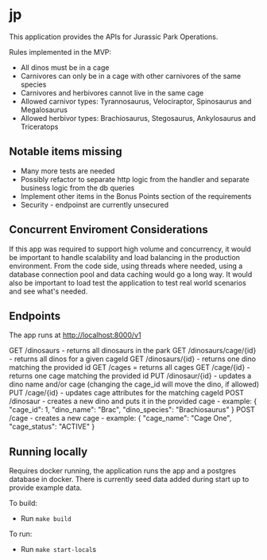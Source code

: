 # jp

This application provides the APIs for Jurassic Park Operations.

Rules implemented in the MVP:

- All dinos must be in a cage
- Carnivores can only be in a cage with other carnivores of the same species
- Carnivores and herbivores cannot live in the same cage
- Allowed carnivor types: Tyrannosaurus, Velociraptor, Spinosaurus and Megalosaurus
- Allowed herbivor types: Brachiosaurus, Stegosaurus, Ankylosaurus and Triceratops

## Notable items missing

- Many more tests are needed
- Possibly refactor to separate http logic from the handler and separate business logic from the db queries
- Implement other items in the Bonus Points section of the requirements
- Security - endpoinst are currently unsecured

## Concurrent Enviroment Considerations

If this app was required to support high volume and concurrency, it would be important to handle scalability and load balancing in the production environment. From the code side, using threads where needed, using a database connection pool and data caching would go a long way. It would also be important to load test the application to test real world scenarios and see what's needed.

## Endpoints

The app runs at <http://localhost:8000/v1>

GET /dinosaurs - returns all dinosaurs in the park
GET /dinosaurs/cage/{id} - returns all dinos for a given cageId
GET /dinosaurs/{id} - returns one dino matching the provided id
GET /cages = returns all cages
GET /cage/{id} - returns one cage matching the provided id
PUT /dinosaur/{id} - updates a dino name and/or cage (changing the cage_id will move the dino, if allowed)
PUT /cage/{id} - updates cage attributes for the matching cageId
POST /dinosaur - creates a new dino and puts it in the provided cage
    - example:
        {
            "cage_id": 1,
            "dino_name": "Brac",
            "dino_species": "Brachiosaurus"
        }
POST /cage - creates a new cage
    - example:
        {
            "cage_name": "Cage One",
            "cage_status": "ACTIVE"
        }

## Running locally

Requires docker running, the application runs the app and a postgres database in docker. There is currently seed data added during start up to provide example data.

To build:

- Run `make build`

To run:

- Run `make start-local`s
